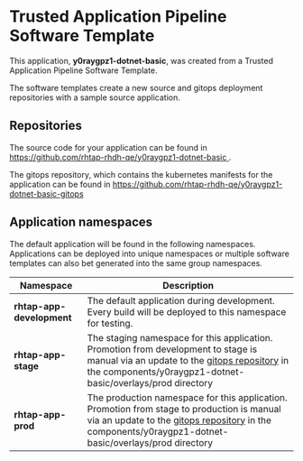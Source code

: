 # Trusted Application Pipeline Software Template

This application, **y0raygpz1-dotnet-basic**, was created from a Trusted Application Pipeline Software Template.

The software templates create a new source and gitops deployment repositories with a sample source application. 

## Repositories

The source code for your application can be found in [https://github.com/rhtap-rhdh-qe/y0raygpz1-dotnet-basic ](https://github.com/rhtap-rhdh-qe/y0raygpz1-dotnet-basic ).
 
The gitops repository, which contains the kubernetes manifests for the application can be found in 
[https://github.com/rhtap-rhdh-qe/y0raygpz1-dotnet-basic-gitops ](https://github.com/rhtap-rhdh-qe/y0raygpz1-dotnet-basic-gitops ) 

## Application namespaces 

The default application will be found in the following namespaces. Applications can be deployed into unique namespaces or multiple software templates can also bet generated into the same group namespaces.  

|  Namespace   |  Description   |  
| -------- | -------- |   
| **rhtap-app-development** | The default application during development. Every build will be deployed to this namespace for testing. | 
| **rhtap-app-stage** | The staging namespace for this application. Promotion from development to stage is manual via an update to the [gitops repository](https://github.com/rhtap-rhdh-qe/y0raygpz1-dotnet-basic-gitops ) in the components/y0raygpz1-dotnet-basic/overlays/prod directory |  
| **rhtap-app-prod** | The production namespace for this application. Promotion from stage to production is manual via an update to the [gitops repository](https://github.com/rhtap-rhdh-qe/y0raygpz1-dotnet-basic-gitops ) in the components/y0raygpz1-dotnet-basic/overlays/prod directory | 